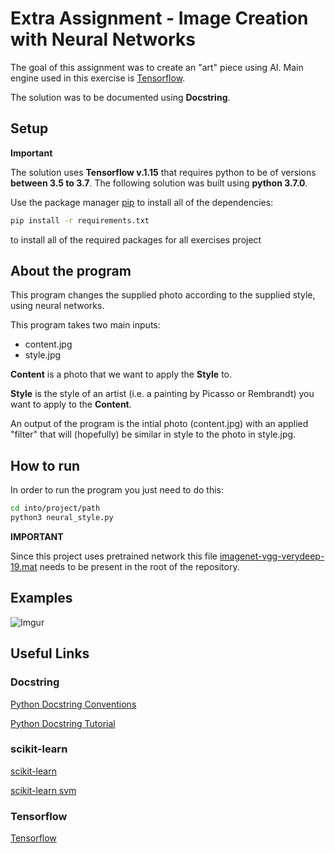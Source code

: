 # Extra Assignment - Image Creation with Neural Networks
The goal of this assignment was to create an "art" piece using AI.
Main engine used in this exercise is [Tensorflow](https://www.tensorflow.org/).
 
The solution was to be documented using **Docstring**.

## Setup
**Important**

The solution uses **Tensorflow v.1.15** that requires python to be of versions **between 3.5 to 3.7**.
The following solution was built using **python 3.7.0**.

Use the package manager [pip](https://pip.pypa.io/en/stable/) to install all of the dependencies:
```bash
pip install -r requirements.txt
```
to install all of the required packages for all exercises project


## About the program
This program changes the supplied photo according to the supplied style, using neural networks.

This program takes two main inputs:
- content.jpg
- style.jpg

**Content** is a photo that we want to apply the **Style** to.

**Style** is the style of an artist (i.e. a painting by Picasso or Rembrandt) you want to apply to the **Content**.

An output of the program is the intial photo (content.jpg) with an applied "filter" that will (hopefully) be similar in style to the photo in style.jpg. 

## How to run
In order to run the program you just need to do this:
```bash
cd into/project/path
python3 neural_style.py
```

**IMPORTANT**

Since this project uses pretrained network this file [imagenet-vgg-verydeep-19.mat](https://www.kaggle.com/teksab/imagenetvggverydeep19mat) needs to be present in the root of the repository.

## Examples

![Imgur](https://i.imgur.com/Kho7H1Y.jpg)

## Useful Links

### Docstring
[Python Docstring Conventions](https://www.python.org/dev/peps/pep-0257/)

[Python Docstring Tutorial](https://www.datacamp.com/community/tutorials/docstrings-python)

### scikit-learn
[scikit-learn](https://scikit-learn.org/stable/)

[scikit-learn svm](https://scikit-learn.org/stable/modules/svm.html)

### Tensorflow
[Tensorflow](https://www.tensorflow.org/)